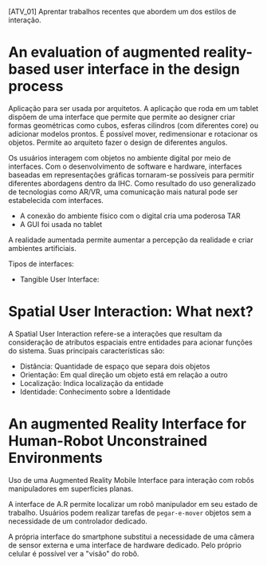 [ATV_01] Aprentar trabalhos recentes que abordem um dos estilos de interação.

# An evaluation of augmented reality-based user interface in the design process

Aplicação para ser usada por arquitetos. A aplicação que roda em um tablet dispõem de uma interface que permite que permite ao designer criar formas geométricas como cubos, esferas cilindros (com diferentes core) ou adicionar modelos prontos. É possível mover, redimensionar e rotacionar os objetos. Permite ao arquiteto fazer o design de diferentes angulos.

Os usuários interagem com objetos no ambiente digital por meio de interfaces. Com o desenvolvimento de software e hardware, interfaces baseadas em representações gráficas tornaram-se possíveis para permitir diferentes abordagens dentro da IHC. Como resultado do uso generalizado de tecnologias como AR/VR, uma comunicação mais natural pode ser estabelecida com interfaces.

- A conexão do ambiente físico com o digital cria uma poderosa TAR
- A GUI foi usada no tablet

A realidade aumentada permite aumentar a percepção da realidade e criar ambientes artificiais.

Tipos de interfaces:

- Tangible User Interface: 

# Spatial User Interaction: What next?

A Spatial User Interaction refere-se a interações que resultam da consideração de atributos espaciais entre entidades para acionar funções do sistema. Suas principais características são:

- Distância: Quantidade de espaço que separa dois objetos 
- Orientação: Em qual direção um objeto está em relação a outro
- Localização: Indica localização da entidade
- Identidade: Conhecimento sobre a Identidade 


# An augmented Reality Interface for Human-Robot Unconstrained Environments

Uso de uma Augmented Reality Mobile Interface para interação com robôs manipuladores em superfícies planas. 

A interface de A.R permite localizar um robô manipulador em seu estado de trabalho. Usuários podem realizar tarefas de `pegar-e-mover` objetos sem a necessidade de um controlador dedicado.

A própria interface do smartphone substitui a necessidade de uma câmera de sensor externa e uma interface de hardware dedicado. Pelo próprio celular é possível ver a "visão" do robô.
